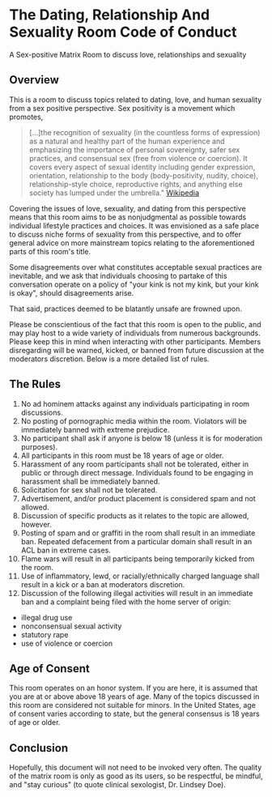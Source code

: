 # The Dating, Relationship And Sexuality Room Code of Conduct
A Sex-positive Matrix Room to discuss love, relationships and sexuality

## Overview
This is a room to discuss topics related to dating, love, and human sexuality from a sex positive perspective. Sex positivity is a movement which promotes, 
> [...]the recognition of sexuality (in the countless forms of expression) as a natural and healthy part of the human experience and emphasizing the importance of personal sovereignty, safer sex practices, and consensual sex (free from violence or coercion). It covers every aspect of sexual identity including gender expression, orientation, relationship to the body (body-positivity, nudity, choice), relationship-style choice, reproductive rights, and anything else society has lumped under the umbrella."
[Wikipedia](https://en.wikipedia.org/wiki/Sex-positive_movement)

Covering the issues of love, sexuality, and dating from this perspective means that this room aims to be as nonjudgmental as possible towards individual lifestyle practices and choices. It was envisioned as a safe place to discuss niche forms of sexuality from this perspective, and to offer general advice on more mainstream topics relating to the aforementioned parts of this room's title.

Some disagreements over what constitutes acceptable sexual practices are inevitable, and we ask that individuals choosing to partake of this conversation operate on a policy of "your kink is not my kink, but your kink is okay", should disagreements arise.

That said, practices deemed to be blatantly unsafe are frowned upon.

Please be conscientious of the fact that this room is open to the public, and may play host to a wide variety of individuals from numerous backgrounds. Please keep this in mind when interacting with other participants. Members disregarding will be warned, kicked, or banned from future discussion at the moderators discretion. Below is a more detailed list of rules.

## The Rules
1. No ad hominem attacks against any individuals participating in room discussions.
2. No posting of pornographic media within the room. Violators will be immediately banned with extreme prejudice.
1. No participant shall ask if anyone is below 18 (unless it is for moderation purposes). 
3. All participants in this room must be 18 years of age or older.
4. Harassment of any room participants shall not be tolerated, either in public or through direct message. Individuals found to be engaging in harassment shall be immediately banned.
5. Solicitation for sex shall not be tolerated.
6. Advertisement, and/or product placement is considered spam and not allowed.
  1. Discussion of specific products as it relates to the topic are allowed, however.
7. Posting of spam and or graffiti in the room shall result in an immediate ban. Repeated defacement from a particular domain shall result in an ACL ban in extreme cases.
8. Flame wars will result in all participants being temporarily kicked from the room.
9. Use of inflammatory, lewd, or racially/ethnically charged language shall result in a kick or a ban at moderators discretion.
10. Discussion of the following illegal activities will result in an immediate ban and a complaint being filed with the home server of origin:
* illegal drug use
* nonconsensual sexual activity
* statutory rape
* use of violence or coercion

## Age of Consent 
This room operates on an honor system. If you are here, it is assumed that you are at or above above 18 years of age. Many of the topics discussed in this room are considered not suitable for minors. In the United States, age of consent varies according to state, but the general consensus is 18 years of age or older.

## Conclusion
Hopefully, this document will not need to be invoked very often. The quality of the matrix room is only as good as its users, so be respectful, be mindful, and "stay curious" (to quote clinical sexologist, Dr. Lindsey Doe).
